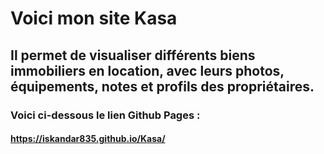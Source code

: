 # Voici mon site Kasa
## Il permet de visualiser différents biens immobiliers en location, avec leurs photos, équipements, notes et profils des propriétaires.

### Voici ci-dessous le lien Github Pages :
#### https://iskandar835.github.io/Kasa/
